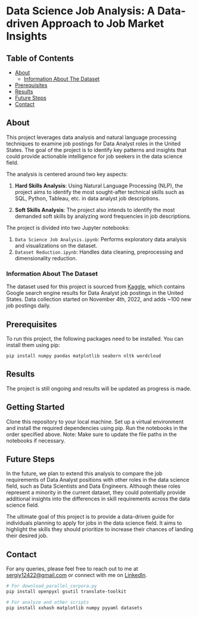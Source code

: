 # Data Science Job Analysis: A Data-driven Approach to Job Market Insights

## Table of Contents
- [About](#about)
    - [Information About The Dataset](#information-about-the-dataset)
- [Prerequisites](#prerequisites)
- [Results](#results)
- [Future Steps](#future-steps)
- [Contact](#contact)

## About
This project leverages data analysis and natural language processing techniques to examine job postings for Data Analyst roles in the United States. The goal of the project is to identify key patterns and insights that could provide actionable intelligence for job seekers in the data science field. 

The analysis is centered around two key aspects:

1. **Hard Skills Analysis**: Using Natural Language Processing (NLP), the project aims to identify the most sought-after technical skills such as SQL, Python, Tableau, etc. in data analyst job descriptions.

2. **Soft Skills Analysis**: The project also intends to identify the most demanded soft skills by analyzing word frequencies in job descriptions. 

The project is divided into two Jupyter notebooks:

1. `Data Science Job Analysis.ipynb`: Performs exploratory data analysis and visualizations on the dataset.
2. `Dataset Reduction.ipynb`: Handles data cleaning, preprocessing and dimensionality reduction.

### Information About The Dataset
The dataset used for this project is sourced from [Kaggle](https://www.kaggle.com/datasets/lukebarousse/data-analyst-job-postings-google-search), which contains Google search engine results for Data Analyst job postings in the United States. Data collection started on November 4th, 2022, and adds ~100 new job postings daily.

## Prerequisites
To run this project, the following packages need to be installed. You can install them using pip:
```
pip install numpy pandas matplotlib seaborn nltk wordcloud
```
## Results
The project is still ongoing and results will be updated as progress is made.

## Getting Started
Clone this repository to your local machine.
Set up a virtual environment and install the required dependencies using pip.
Run the notebooks in the order specified above. Note: Make sure to update the file paths in the notebooks if necessary.

## Future Steps
In the future, we plan to extend this analysis to compare the job requirements of Data Analyst positions with other roles in the data science field, such as Data Scientists and Data Engineers. Although these roles represent a minority in the current dataset, they could potentially provide additional insights into the differences in skill requirements across the data science field.

The ultimate goal of this project is to provide a data-driven guide for individuals planning to apply for jobs in the data science field. It aims to highlight the skills they should prioritize to increase their chances of landing their desired job.

## Contact
For any queries, please feel free to reach out to me at sergiy12422@gmail.com or connect with me on [LinkedIn](https://www.linkedin.com/in/sergiy-chepiga/).


```sh
# For download_parallel_corpora.py
pip install openpyxl gsutil translate-toolkit

# For analyze and other scripts
pip install xxhash matplotlib numpy pyyaml datasets

```
